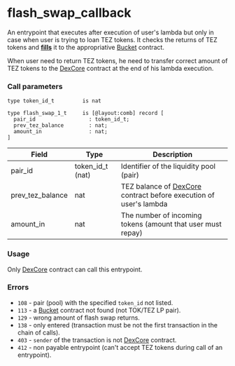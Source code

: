 # flash\_swap\_callback

An entrypoint that executes after execution of user's lambda but only in case when user is trying to loan TEZ tokens. It checks the returns of TEZ tokens and [**fills**](../../../bucket-contract/entrypoints-overview/fill.md) it to the appropriative [Bucket](../../../bucket-contract/) contract.

When user need to return TEZ tokens, he need to transfer correct amount of TEZ tokens to the [DexCore](../../) contract at the end of his lambda execution.

### Call parameters

```pascaligo
type token_id_t         is nat

type flash_swap_1_t     is [@layout:comb] record [
  pair_id                 : token_id_t;
  prev_tez_balance        : nat;
  amount_in               : nat;
]
```

| Field              | Type               | Description                                                                 |
| ------------------ | ------------------ | --------------------------------------------------------------------------- |
| pair\_id           | token\_id\_t (nat) | Identifier of the liquidity pool (pair)                                     |
| prev\_tez\_balance | nat                | TEZ balance of [DexCore](../../) contract before execution of user's lambda |
| amount\_in         | nat                | The number of incoming tokens (amount that user must repay)                 |

### Usage

Only [DexCore](../../) contract can call this entrypoint.

### Errors

* `108` - pair (pool) with the specified `token_id` not listed.
* `113` - a [Bucket](../../../bucket-contract/) contract not found (not TOK/TEZ LP pair).
* `129` - wrong amount of flash swap returns.
* `138` - only entered (transaction must be not the first transaction in the chain of calls).
* `403` - `sender` of the transaction is not [DexCore](../../) contract.
* `412` - non payable entrypoint (can't accept TEZ tokens during call of an entrypoint).
